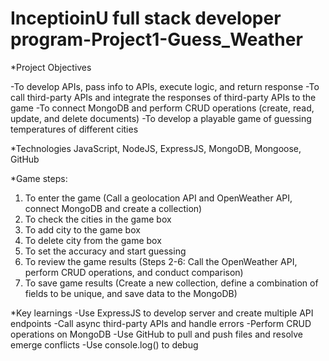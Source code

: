 # InceptioinU full stack developer program-Project1-Guess_Weather

*Project Objectives

-To develop APIs, pass info to APIs, execute logic, and return response
-To call third-party APIs and integrate the responses of third-party APIs to the game
-To connect MongoDB and perform CRUD operations (create, read, update, and delete documents)
-To develop a playable game of guessing temperatures of different cities

*Technologies
JavaScript, NodeJS, ExpressJS, MongoDB, Mongoose, GitHub 

*Game steps:
1. To enter the game  (Call a geolocation API and OpenWeather API, connect MongoDB and create a collection)
2. To check the cities in the game box
3. To add city to the game box
4. To delete city from the game box
5. To set the accuracy and start guessing
6. To review the game results
(Steps 2-6: Call the OpenWeather API, perform CRUD operations, and conduct comparison)
7. To save game results (Create a new collection, define a combination of fields to be unique, and save data to the MongoDB)

*Key learnings
-Use ExpressJS to develop server and create multiple API endpoints
-Call async third-party APIs and handle errors
-Perform CRUD operations on MongoDB
-Use GitHub to pull and push files and resolve emerge conflicts
-Use console.log() to debug
